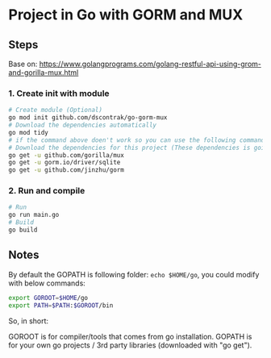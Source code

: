 # Project in Go with GORM and MUX 

## Steps

Base on: https://www.golangprograms.com/golang-restful-api-using-grom-and-gorilla-mux.html

### 1. Create init with module

```sh
# Create module (Optional)
go mod init github.com/dscontrak/go-gorm-mux
# Download the dependencies automatically 
go mod tidy
# if the command above doen't work so you can use the following commands:
# Download the dependencies for this project (These dependencies is going to donwload to GOPATH)
go get -u github.com/gorilla/mux
go get -u gorm.io/driver/sqlite
go get -u github.com/jinzhu/gorm

```

### 2. Run and compile

```sh
# Run
go run main.go
# Build
go build
```

## Notes

By default the GOPATH is following folder: `echo $HOME/go`, you could modify with below commands:

```sh
export GOROOT=$HOME/go
export PATH=$PATH:$GOROOT/bin
```

So, in short:

GOROOT is for compiler/tools that comes from go installation.
GOPATH is for your own go projects / 3rd party libraries (downloaded with "go get").
